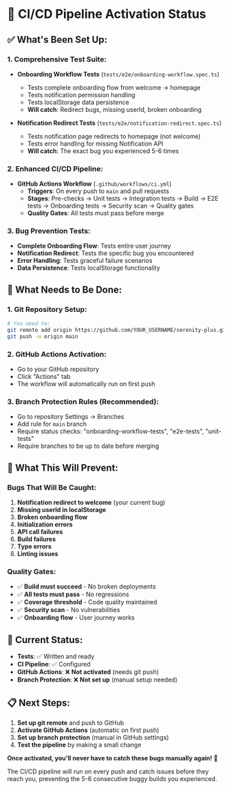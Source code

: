 # 🚀 CI/CD Pipeline Activation Status

## ✅ **What's Been Set Up:**

### **1. Comprehensive Test Suite:**
- **Onboarding Workflow Tests** (`tests/e2e/onboarding-workflow.spec.ts`)
  - Tests complete onboarding flow from welcome → homepage
  - Tests notification permission handling
  - Tests localStorage data persistence
  - **Will catch**: Redirect bugs, missing userId, broken onboarding

- **Notification Redirect Tests** (`tests/e2e/notification-redirect.spec.ts`)
  - Tests notification page redirects to homepage (not welcome)
  - Tests error handling for missing Notification API
  - **Will catch**: The exact bug you experienced 5-6 times

### **2. Enhanced CI/CD Pipeline:**
- **GitHub Actions Workflow** (`.github/workflows/ci.yml`)
  - **Triggers**: On every push to `main` and pull requests
  - **Stages**: Pre-checks → Unit tests → Integration tests → Build → E2E tests → Onboarding tests → Security scan → Quality gates
  - **Quality Gates**: All tests must pass before merge

### **3. Bug Prevention Tests:**
- **Complete Onboarding Flow**: Tests entire user journey
- **Notification Redirect**: Tests the specific bug you encountered
- **Error Handling**: Tests graceful failure scenarios
- **Data Persistence**: Tests localStorage functionality

## 🔧 **What Needs to Be Done:**

### **1. Git Repository Setup:**
```bash
# You need to:
git remote add origin https://github.com/YOUR_USERNAME/serenity-plus.git
git push -u origin main
```

### **2. GitHub Actions Activation:**
- Go to your GitHub repository
- Click "Actions" tab
- The workflow will automatically run on first push

### **3. Branch Protection Rules (Recommended):**
- Go to repository Settings → Branches
- Add rule for `main` branch
- Require status checks: "onboarding-workflow-tests", "e2e-tests", "unit-tests"
- Require branches to be up to date before merging

## 🎯 **What This Will Prevent:**

### **Bugs That Will Be Caught:**
1. **Notification redirect to welcome** (your current bug)
2. **Missing userId in localStorage**
3. **Broken onboarding flow**
4. **Initialization errors**
5. **API call failures**
6. **Build failures**
7. **Type errors**
8. **Linting issues**

### **Quality Gates:**
- ✅ **Build must succeed** - No broken deployments
- ✅ **All tests must pass** - No regressions
- ✅ **Coverage threshold** - Code quality maintained
- ✅ **Security scan** - No vulnerabilities
- ✅ **Onboarding flow** - User journey works

## 🚨 **Current Status:**
- **Tests**: ✅ Written and ready
- **CI Pipeline**: ✅ Configured
- **GitHub Actions**: ❌ **Not activated** (needs git push)
- **Branch Protection**: ❌ **Not set up** (manual setup needed)

## 📋 **Next Steps:**
1. **Set up git remote** and push to GitHub
2. **Activate GitHub Actions** (automatic on first push)
3. **Set up branch protection** (manual in GitHub settings)
4. **Test the pipeline** by making a small change

**Once activated, you'll never have to catch these bugs manually again!** 🎉

The CI/CD pipeline will run on every push and catch issues before they reach you, preventing the 5-6 consecutive buggy builds you experienced.

